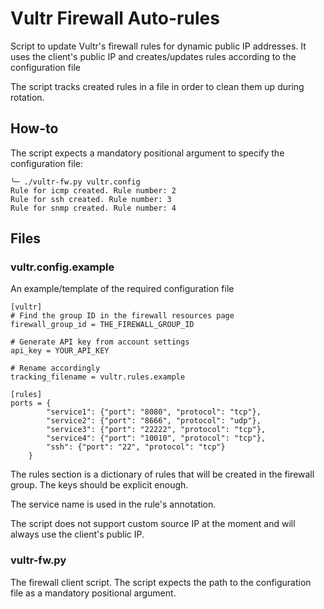 # Vultr Firewall Auto-rules
Script to update Vultr's firewall rules for dynamic public IP addresses.
It uses the client's public IP and creates/updates rules according to the configuration file

The script tracks created rules in a file in order to clean them up during rotation.

## How-to
The script expects a mandatory positional argument to specify the configuration file:

```
╰─ ./vultr-fw.py vultr.config 
Rule for icmp created. Rule number: 2
Rule for ssh created. Rule number: 3
Rule for snmp created. Rule number: 4

```

## Files

### vultr.config.example

An example/template of the required configuration file

```
[vultr]
# Find the group ID in the firewall resources page
firewall_group_id = THE_FIREWALL_GROUP_ID

# Generate API key from account settings
api_key = YOUR_API_KEY

# Rename accordingly
tracking_filename = vultr.rules.example

[rules]
ports = {
        "service1": {"port": "8080", "protocol": "tcp"},
        "service2": {"port": "8666", "protocol": "udp"},
        "service3": {"port": "22222", "protocol": "tcp"},
        "service4": {"port": "10010", "protocol": "tcp"},
        "ssh": {"port": "22", "protocol": "tcp"}
    }
```
The rules section is a dictionary of rules that will be created in the firewall group. The keys should be explicit enough.

The service name is used in the rule's annotation. 

The script does not support custom source IP at the moment and will always use the client's public IP.


### vultr-fw.py

The firewall client script. The script expects the path to the configuration file as a mandatory positional argument.